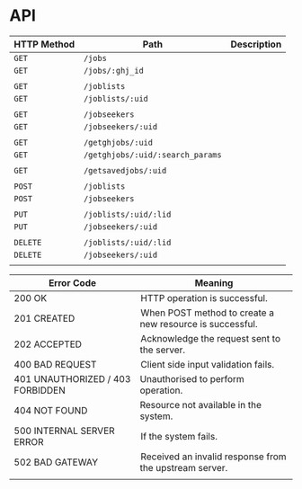 # API

| HTTP Method | Path                             | Description |
| ----------- | -------------------------------- | ----------- |
| `GET`       | `/jobs`                          |             |
| `GET`       | `/jobs/:ghj_id`                  |             |
|             |                                  |             |
| `GET`       | `/joblists`                      |             |
| `GET`       | `/joblists/:uid`                 |             |
|             |                                  |             |
| `GET`       | `/jobseekers`                    |             |
| `GET`       | `/jobseekers/:uid`               |             |
|             |                                  |             |
| `GET`       | `/getghjobs/:uid`                |             |
| `GET`       | `/getghjobs/:uid/:search_params` |             |
|             |                                  |             |
| `GET`       | `/getsavedjobs/:uid`             |             |
|             |                                  |             |
| `POST`      | `/joblists`                      |             |
| `POST`      | `/jobseekers`                    |             |
|             |                                  |             |
| `PUT`       | `/joblists/:uid/:lid`            |             |
| `PUT`       | `/jobseekers/:uid`               |             |
|             |                                  |             |
| `DELETE`    | `/joblists/:uid/:lid`            |             |
| `DELETE`    | `/jobseekers/:uid`               |             |
|             |                                  |             |

| Error Code                       | Meaning                                                   |
| -------------------------------- | --------------------------------------------------------- |
| 200 OK                           |  HTTP operation is successful.                            |
| 201 CREATED                      |  When POST method to create a new resource is successful. |
| 202 ACCEPTED                     |  Acknowledge the request sent to the server.              |
| 400 BAD REQUEST                  |  Client side input validation fails.                      |
| 401 UNAUTHORIZED / 403 FORBIDDEN | Unauthorised to perform operation.                        |
| 404 NOT FOUND                    | Resource not available in the system.                     |
| 500 INTERNAL SERVER ERROR        |  If the system fails.                                     |
| 502 BAD GATEWAY                  |  Received an invalid response from the upstream server.   |
|                                  |                                                           |
